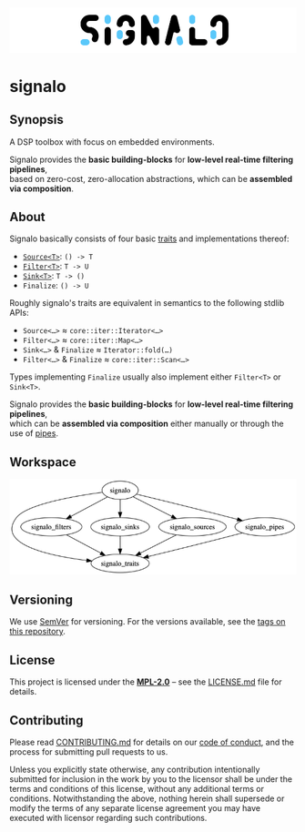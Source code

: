![jumbotron](./jumbotron.png)

# signalo

## Synopsis

A DSP toolbox with focus on embedded environments.

Signalo provides the **basic building-blocks** for **low-level real-time filtering pipelines**,  
based on zero-cost, zero-allocation abstractions, which can be **assembled via composition**.

## About

Signalo basically consists of four basic [traits](traits) and implementations thereof:

- [`Source<T>`](sources): `() -> T`
- [`Filter<T>`](filters): `T -> U`
- [`Sink<T>`](sinks): `T -> ()`
- `Finalize`: `() -> U`

Roughly signalo's traits are equivalent in semantics to the following stdlib APIs:

- `Source<…>` ≈ `core::iter::Iterator<…>`
- `Filter<…>` ≈ `core::iter::Map<…>`
- `Sink<…>` & `Finalize` ≈ `Iterator::fold(…)`
- `Filter<…>` & `Finalize` ≈ `core::iter::Scan<…>`

Types implementing `Finalize` usually also implement either `Filter<T>` or `Sink<T>`.

Signalo provides the **basic building-blocks** for **low-level real-time filtering pipelines**,  
which can be **assembled via composition** either manually or through the use of [pipes](pipes).

## Workspace

![](dependencies.png)

## Versioning

We use [SemVer](http://semver.org/) for versioning. For the versions available, see the [tags on this repository](https://github.com/signalo/signalo/tags).

## License

This project is licensed under the [**MPL-2.0**](https://www.tldrlegal.com/l/mpl-2.0) – see the [LICENSE.md](LICENSE.md) file for details.

## Contributing

Please read [CONTRIBUTING.md](../CONTRIBUTING.md) for details on our [code of conduct](https://www.rust-lang.org/conduct.html), and the process for submitting pull requests to us.

Unless you explicitly state otherwise, any contribution intentionally submitted for inclusion in the work by you to the licensor shall be under the terms and conditions of this license, without any additional terms or conditions. Notwithstanding the above, nothing herein shall supersede or modify the terms of any separate license agreement you may have executed with licensor regarding such contributions.
